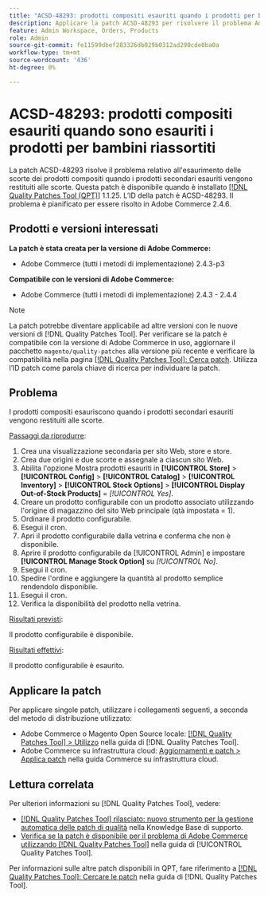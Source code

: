 ```yaml
---
title: "ACSD-48293: prodotti compositi esauriti quando i prodotti per bambini sono esauriti dopo il ripopolamento"
description: Applicare la patch ACSD-48293 per risolvere il problema Adobe Commerce relativo all'esaurimento delle scorte dei prodotti compositi quando i prodotti secondari esauriti vengono restituiti alle scorte.
feature: Admin Workspace, Orders, Products
role: Admin
source-git-commit: fe11599dbef283326db029b0312ad290cde0ba0a
workflow-type: tm+mt
source-wordcount: '436'
ht-degree: 0%

---
```


# ACSD-48293: prodotti compositi esauriti quando sono esauriti i prodotti per bambini riassortiti

La patch ACSD-48293 risolve il problema relativo all&#39;esaurimento delle scorte dei prodotti compositi quando i prodotti secondari esauriti vengono restituiti alle scorte. Questa patch è disponibile quando è installato [[!DNL Quality Patches Tool (QPT)]](https://experienceleague.adobe.com/en/docs/commerce-knowledge-base/kb/announcements/commerce-announcements/magento-quality-patches-released-new-tool-to-self-serve-quality-patches) 1.1.25. L’ID della patch è ACSD-48293. Il problema è pianificato per essere risolto in Adobe Commerce 2.4.6.

## Prodotti e versioni interessati

**La patch è stata creata per la versione di Adobe Commerce:**

* Adobe Commerce (tutti i metodi di implementazione) 2.4.3-p3

**Compatibile con le versioni di Adobe Commerce:**

* Adobe Commerce (tutti i metodi di implementazione) 2.4.3 - 2.4.4

>[!NOTE]
>
>La patch potrebbe diventare applicabile ad altre versioni con le nuove versioni di [!DNL Quality Patches Tool]. Per verificare se la patch è compatibile con la versione di Adobe Commerce in uso, aggiornare il pacchetto `magento/quality-patches` alla versione più recente e verificare la compatibilità nella pagina [[!DNL Quality Patches Tool]: Cerca patch](https://experienceleague.adobe.com/tools/commerce-quality-patches/index.html). Utilizza l’ID patch come parola chiave di ricerca per individuare la patch.

## Problema

I prodotti compositi esauriscono quando i prodotti secondari esauriti vengono restituiti alle scorte.

<u>Passaggi da riprodurre</u>:

1. Crea una visualizzazione secondaria per sito Web, store e store.
1. Crea due origini e due scorte e assegnale a ciascun sito Web.
1. Abilita l&#39;opzione Mostra prodotti esauriti in **[!UICONTROL Store]** > **[!UICONTROL Config]** > **[!UICONTROL Catalog]** > **[!UICONTROL Inventory]** > **[!UICONTROL Stock Options]** > **[!UICONTROL Display Out-of-Stock Products]** = *[!UICONTROL Yes]*.
1. Creare un prodotto configurabile con un prodotto associato utilizzando l&#39;origine di magazzino del sito Web principale (qtà impostata = 1).
1. Ordinare il prodotto configurabile.
1. Esegui il cron.
1. Apri il prodotto configurabile dalla vetrina e conferma che non è disponibile.
1. Aprire il prodotto configurabile da [!UICONTROL Admin] e impostare **[!UICONTROL Manage Stock Option]** su *[!UICONTROL No]*.
1. Esegui il cron.
1. Spedire l&#39;ordine e aggiungere la quantità al prodotto semplice rendendolo disponibile.
1. Esegui il cron.
1. Verifica la disponibilità del prodotto nella vetrina.

<u>Risultati previsti</u>:

Il prodotto configurabile è disponibile.

<u>Risultati effettivi</u>:

Il prodotto configurabile è esaurito.

## Applicare la patch

Per applicare singole patch, utilizzare i collegamenti seguenti, a seconda del metodo di distribuzione utilizzato:

* Adobe Commerce o Magento Open Source locale: [[!DNL Quality Patches Tool] > Utilizzo](/help/tools/quality-patches-tool/usage.md) nella guida di [!DNL Quality Patches Tool].
* Adobe Commerce su infrastruttura cloud: [Aggiornamenti e patch > Applica patch](https://experienceleague.adobe.com/docs/commerce-cloud-service/user-guide/develop/upgrade/apply-patches.html) nella guida Commerce su infrastruttura cloud.

## Lettura correlata

Per ulteriori informazioni su [!DNL Quality Patches Tool], vedere:

* [[!DNL Quality Patches Tool] rilasciato: nuovo strumento per la gestione automatica delle patch di qualità](https://experienceleague.adobe.com/en/docs/commerce-knowledge-base/kb/announcements/commerce-announcements/magento-quality-patches-released-new-tool-to-self-serve-quality-patches) nella Knowledge Base di supporto.
* [Verifica se la patch è disponibile per il problema di Adobe Commerce utilizzando  [!DNL Quality Patches Tool]](/help/tools/quality-patches-tool/patches-available-in-qpt/check-patch-for-magento-issue-with-magento-quality-patches.md) nella guida di [!UICONTROL Quality Patches Tool].


Per informazioni sulle altre patch disponibili in QPT, fare riferimento a [[!DNL Quality Patches Tool]: Cercare le patch](https://experienceleague.adobe.com/tools/commerce-quality-patches/index.html) nella guida di [!DNL Quality Patches Tool].
